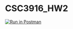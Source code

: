 # CSC3916_HW2
[![Run in Postman](https://run.pstmn.io/button.svg)](https://god.postman.co/run-collection/0b16f61b020d98267e42?action=collection%2Fimport#?env%5BHomework2%5D=W3sia2V5IjoiVU5JUVVFX0tFWSIsInZhbHVlIjoidW5pcXVlX2tleSIsImVuYWJsZWQiOnRydWUsInR5cGUiOiJkZWZhdWx0Iiwic2Vzc2lvblZhbHVlIjoidW5pcXVlX2tleSIsInNlc3Npb25JbmRleCI6MH0seyJrZXkiOiJTRUNSRVRfS0VZIiwidmFsdWUiOiJsYXNqZGhmYWxzamRmIiwiZW5hYmxlZCI6dHJ1ZSwidHlwZSI6ImRlZmF1bHQiLCJzZXNzaW9uVmFsdWUiOiJsYXNqZGhmYWxzamRmIiwic2Vzc2lvbkluZGV4IjoxfSx7ImtleSI6InRva2VuIiwidmFsdWUiOiIiLCJlbmFibGVkIjp0cnVlLCJ0eXBlIjoiYW55Iiwic2Vzc2lvblZhbHVlIjoibnVsbCIsInNlc3Npb25JbmRleCI6Mn1d)
